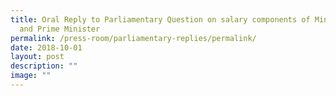 ```yaml
---
title: Oral Reply to Parliamentary Question on salary components of Ministers
  and Prime Minister
permalink: /press-room/parliamentary-replies/permalink/
date: 2018-10-01
layout: post
description: ""
image: ""
---
```

